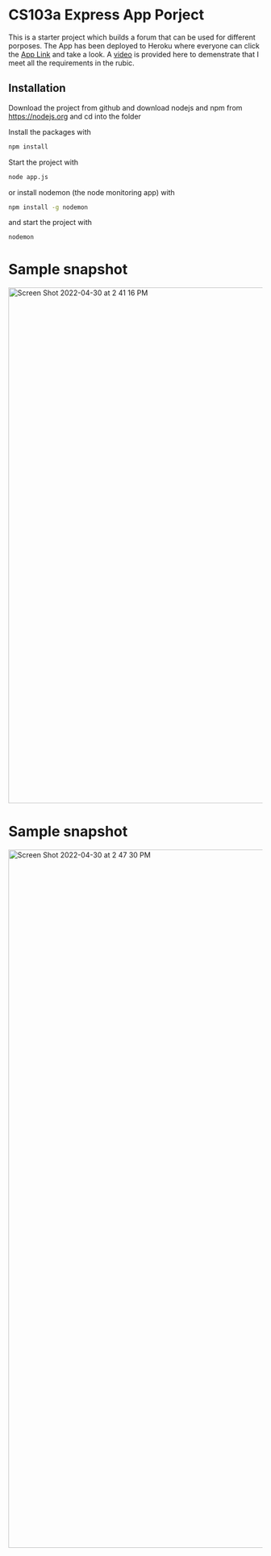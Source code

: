 # CS103a Express App Porject

This is a starter project which builds a forum that can be used for different porposes. The App has been deployed to Heroku where everyone can click the [App Link](https://pure-gorge-05438.herokuapp.com/) and take a look. A [video](https://brandeis.zoom.us/rec/play/0Xl-baT8uqFYUiXn6j2RKnda_ypgAD4AbdI3ioSFRYK9IM4IkH0j8p-eKzlWprGdZMPS7JYFWhoX2YD4.iX4hS65ARUnLFjZs?autoplay=true&startTime=1651352544000) is provided here to demenstrate that I meet all the requirements in the rubic.

## Installation
Download the project from github and download nodejs and npm from https://nodejs.org
and cd into the folder

Install the packages with
``` bash
npm install
```
Start the project with
``` bash
node app.js
```
or install nodemon (the node monitoring app) with
``` bash
npm install -g nodemon
```
and start the project with
``` bash
nodemon
```
# Sample snapshot
<img width="1023" alt="Screen Shot 2022-04-30 at 2 41 16 PM" src="https://user-images.githubusercontent.com/66043240/166118567-7b347525-8be1-457d-82c1-9915f643a67f.png">


# Sample snapshot
<img width="1385" alt="Screen Shot 2022-04-30 at 2 47 30 PM" src="https://user-images.githubusercontent.com/66043240/166118689-56a52e44-5fb0-41ae-99fe-28eb46c6ea24.png">




